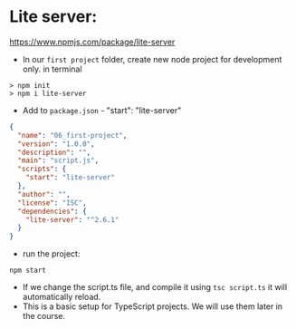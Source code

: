 # Lite server:

https://www.npmjs.com/package/lite-server

- In our `first project` folder, create new node project for development only.
  in terminal

```
> npm init
> npm i lite-server
```

- Add to `package.json` - "start": "lite-server"

```json
{
  "name": "06_first-project",
  "version": "1.0.0",
  "description": "",
  "main": "script.js",
  "scripts": {
    "start": "lite-server"
  },
  "author": "",
  "license": "ISC",
  "dependencies": {
    "lite-server": "^2.6.1"
  }
}
```

- run the project:

```
npm start
```

- If we change the script.ts file, and compile it using `tsc script.ts` it will automatically reload.
- This is a basic setup for TypeScript projects. We will use them later in the course.
